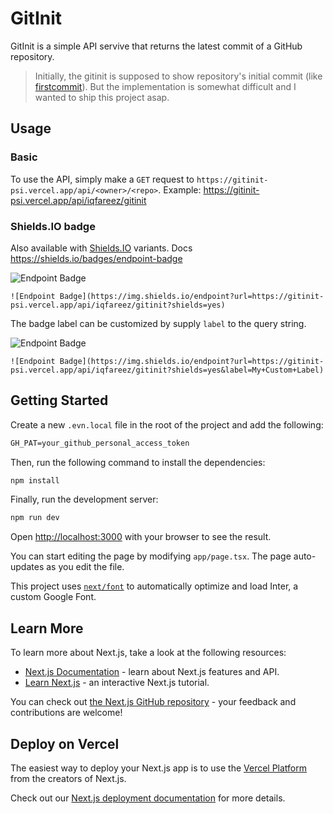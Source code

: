 # GitInit

GitInit is a simple API servive that returns the latest commit of a GitHub repository.

> Initially, the gitinit is supposed to show repository's initial commit (like [firstcommit](https://firstcommit.vercel.app/?repo=iqfareez/iium_schedule)). But the implementation
is somewhat difficult and I wanted to ship this project asap.

## Usage

### Basic

To use the API, simply make a `GET` request to `https://gitinit-psi.vercel.app/api/<owner>/<repo>`. Example: https://gitinit-psi.vercel.app/api/iqfareez/gitinit

### Shields.IO badge

Also available with [Shields.IO](https://shields.io/) variants. Docs https://shields.io/badges/endpoint-badge

![Endpoint Badge](https://img.shields.io/endpoint?url=https://gitinit-psi.vercel.app/api/iqfareez/gitinit?shields=yes)

`![Endpoint Badge](https://img.shields.io/endpoint?url=https://gitinit-psi.vercel.app/api/iqfareez/gitinit?shields=yes)`

The badge label can be customized by supply `label` to the query string.

![Endpoint Badge](https://img.shields.io/endpoint?url=https://gitinit-psi.vercel.app/api/iqfareez/gitinit?shields=yes&label=My+Custom+Label)

`![Endpoint Badge](https://img.shields.io/endpoint?url=https://gitinit-psi.vercel.app/api/iqfareez/gitinit?shields=yes&label=My+Custom+Label)`

## Getting Started

Create a new `.evn.local` file in the root of the project and add the following:

```txt
GH_PAT=your_github_personal_access_token
```

Then, run the following command to install the dependencies:

```bash
npm install
```

Finally, run the development server:

```bash
npm run dev
```

Open [http://localhost:3000](http://localhost:3000) with your browser to see the result.

You can start editing the page by modifying `app/page.tsx`. The page auto-updates as you edit the file.

This project uses [`next/font`](https://nextjs.org/docs/basic-features/font-optimization) to automatically optimize and load Inter, a custom Google Font.

## Learn More

To learn more about Next.js, take a look at the following resources:

- [Next.js Documentation](https://nextjs.org/docs) - learn about Next.js features and API.
- [Learn Next.js](https://nextjs.org/learn) - an interactive Next.js tutorial.

You can check out [the Next.js GitHub repository](https://github.com/vercel/next.js/) - your feedback and contributions are welcome!

## Deploy on Vercel

The easiest way to deploy your Next.js app is to use the [Vercel Platform](https://vercel.com/new?utm_medium=default-template&filter=next.js&utm_source=create-next-app&utm_campaign=create-next-app-readme) from the creators of Next.js.

Check out our [Next.js deployment documentation](https://nextjs.org/docs/deployment) for more details.
